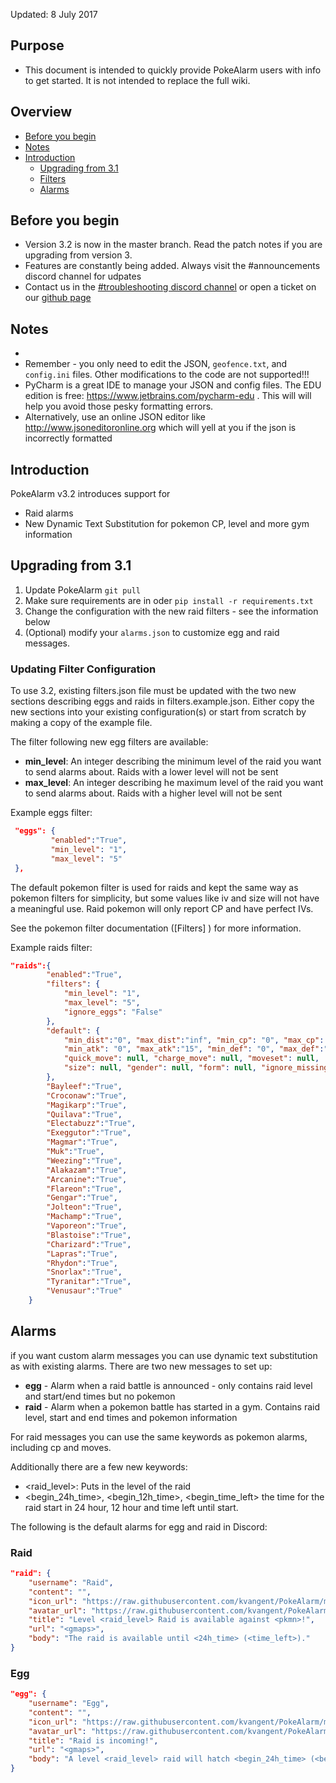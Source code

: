 Updated: 8 July 2017

## Purpose
* This document is intended to quickly provide PokeAlarm users with info to get started. It is not intended to replace the full wiki.

## Overview

* [Before you begin](#before-you-begin)
* [Notes](#notes)
* [Introduction](#introduction)
  * [Upgrading from 3.1](#upgrading-from-3.1)
  * [Filters](#updating-filter-configuration)
  * [Alarms](#alarms)

## Before you begin
* Version 3.2 is now in the master branch.  Read the patch notes if you are upgrading from version 3.
* Features are constantly being added. Always visit the #announcements discord channel for udpates
* Contact us in the [#troubleshooting discord channel](https://discordapp.com/channels/215181169761714177/218822834225545216) or open a ticket on our [github page](https://github.com/kvangent/PokeAlarm/issues)

## Notes

* 
* Remember - you only need to edit the JSON, `geofence.txt`, and `config.ini` files.  Other modifications to the code are not supported!!!
* PyCharm is a great IDE to manage your JSON and config files.  The EDU edition is free: https://www.jetbrains.com/pycharm-edu . This will will help you avoid those pesky formatting errors.
* Alternatively, use an online JSON editor like http://www.jsoneditoronline.org which will yell at you if the json is incorrectly formatted

## Introduction
PokeAlarm v3.2 introduces support for 
* Raid alarms
* New Dynamic Text Substitution for pokemon CP, level and more gym information

## Upgrading from 3.1

1. Update PokeAlarm  `git pull`
2. Make sure requirements are in oder `pip install -r requirements.txt`
3. Change the configuration with the new raid filters - see the information below
4. (Optional) modify your `alarms.json` to customize egg and raid messages.

### Updating Filter Configuration
To use 3.2, existing filters.json file must be updated with the two new sections describing eggs and raids in filters.example.json. Either copy the new sections into your existing configuration(s) or start from scratch by making a copy of the example file.

The filter following new egg filters are available:

- **min_level**:  An integer describing the minimum level of the raid you want to send alarms about. Raids with a lower level will not be sent
- **max_level**: An integer describing he maximum level of the raid you want to send alarms about. Raids with a higher level will not be sent

Example eggs filter:
```json
 "eggs": {
         "enabled":"True",
         "min_level": "1",
         "max_level": "5"
 },
```

The default pokemon filter is used for raids and kept the same way as pokemon filters for simplicity, but some values like iv and size will not have a meaningful use. Raid pokemon will only report CP and have perfect IVs. 

See the pokemon filter documentation ([Filters] ) for more information.

Example raids filter:
```json
"raids":{
        "enabled":"True",
        "filters": {
            "min_level": "1",
            "max_level": "5",
            "ignore_eggs": "False"
        },
        "default": {
            "min_dist":"0", "max_dist":"inf", "min_cp": "0", "max_cp": "999999", "min_iv":"0", "max_iv":"100",
            "min_atk": "0", "max_atk":"15", "min_def": "0", "max_def":"15", "min_sta": "0", "max_sta":"15",
            "quick_move": null, "charge_move": null, "moveset": null,
            "size": null, "gender": null, "form": null, "ignore_missing": "False"
        },
        "Bayleef":"True",
        "Croconaw":"True",
        "Magikarp":"True",
        "Quilava":"True",
        "Electabuzz":"True",
        "Exeggutor":"True",
        "Magmar":"True",
        "Muk":"True",
        "Weezing":"True",
        "Alakazam":"True",
        "Arcanine":"True",
        "Flareon":"True",
        "Gengar":"True",
        "Jolteon":"True",
        "Machamp":"True",
        "Vaporeon":"True",
        "Blastoise":"True",
        "Charizard":"True",
        "Lapras":"True",
        "Rhydon":"True",
        "Snorlax":"True",
        "Tyranitar":"True",
        "Venusaur":"True"
    }
```

## Alarms
if you want custom alarm messages you can use dynamic text substitution as with existing alarms. There are two new messages to set up:
- **egg** - Alarm when a raid battle is announced - only contains raid level and start/end times but no pokemon
- **raid** - Alarm when a pokemon battle has started in a gym. Contains raid level, start and end times and pokemon information

For raid messages you can use the same keywords as pokemon alarms, including cp and moves.

Additionally there are a few new keywords:
- <raid_level>:  Puts in the level of the raid
- <begin_24h_time>, <begin_12h_time>, <begin_time_left> the time for the raid start in 24 hour, 12 hour and time left until start.

The following is the default alarms for egg and raid in Discord:

### Raid
```json
"raid": {
    "username": "Raid",
    "content": "",
    "icon_url": "https://raw.githubusercontent.com/kvangent/PokeAlarm/master/icons/<pkmn_id>.png",
    "avatar_url": "https://raw.githubusercontent.com/kvangent/PokeAlarm/master/icons/egg_<raid_level>.png",
    "title": "Level <raid_level> Raid is available against <pkmn>!",
    "url": "<gmaps>",
    "body": "The raid is available until <24h_time> (<time_left>)."
}
```

### Egg
```json
"egg": {
    "username": "Egg",
    "content": "",
    "icon_url": "https://raw.githubusercontent.com/kvangent/PokeAlarm/master/icons/egg_<raid_level>.png",
    "avatar_url": "https://raw.githubusercontent.com/kvangent/PokeAlarm/master/icons/egg_<raid_level>.png",
    "title": "Raid is incoming!",
    "url": "<gmaps>",
    "body": "A level <raid_level> raid will hatch <begin_24h_time> (<begin_time_left>)."
}
```